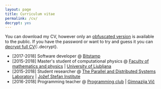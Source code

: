 ```yaml
---
layout: page
title: Curriculum vitae
permalink: /cv/
decrypt: yes
---
```


You can download my CV, however only an
[obfuscated version]({{"assets/docs/maks_kolman_redacted_cv.pdf"|relative_url}})
is available to the public. If you have the password or want to try and guess it you can
[decrypt full CV]({{"assets/docs/maks_kolman_full_cv.pdf.aes"|relative_url}}){:.decrypt}.

<!-- * [2018-$now] Software developer @ [Google search](https://www.google.com) \| [SRE](https://landing.google.com/sre/) -->
* [2017-2018] Software developer @ [Bitstamp](https://bitstamp.net)
* [2015-2018] Master's student of computational physics @ [Faculty of mathematics and physics](https://www.fmf.uni-lj.si) \| [University of Ljubljana](https://www.uni-lj.si)
* [2015-2018] Student researcher @ [The Parallel and Distributed Systems Laboratory](http://e6.ijs.si) \| [Jožef Stefan Institute](https://www.ijs.si)
* [2016-2018] Programming teacher @ [Programming club](http://prog.gimvic.org) \| [Gimnazija Vič](https://www.gimvic.org)
